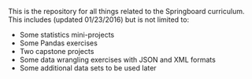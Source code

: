 This is the repository for all things related to the Springboard curriculum.  This includes (updated 01/23/2016) but is not limited to:

- Some statistics mini-projects
- Some Pandas exercises
- Two capstone projects 
- Some data wrangling exercises with JSON and XML formats
- Some additional data sets to be used later
